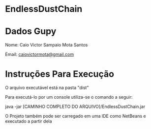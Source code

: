# EndlessDustChain


# Dados Gupy


Nome:  Caio Victor Sampaio Mota Santos

Email: caiovictormota@gmail.com



# Instruções Para Execução



O arquivo executável está na pasta "dist"

Para executá-lo por um console utiliza-se o comando a seguir:

java -jar [CAMINHO COMPLETO DO ARQUIVO]/EndlessDustChain.jar


O Projeto também pode ser carregado em uma IDE como NetBeans e executado a partir dela
